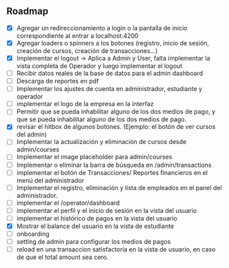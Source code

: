 ## Roadmap
- [x] Agregar un redireccionamiento a login o la pantalla de inicio correspondiente al entrar a localhost:4200
- [x] Agregar loaders o spinners a los botones (registro, inicio de sesión, creación de cursos, creación de transacciones...)
- [x] Implementar el logout -> Aplica a Admin y User, falta implementar la vista completa de Operador y luego implementar el logout
- [ ] Recibir datos reales de la base de datos para el admin dashboard
- [ ] Descarga de reportes en pdf
- [ ] Implementar los ajustes de cuenta en administrador, estudiante y operador
- [ ] implementar el logo de la empresa en la interfaz
- [ ] Permitir que se pueda inhabilitar alguno de los dos medios de pago, y que se pueda inhabilitar alguno de los dos medios de pago.
- [x] revisar el hitbox de algunos botones. (Ejemplo: el botón de ver cursos del admin)
- [ ] Implementar la actualización y eliminación de cursos desde admin/courses
- [ ] Implementar el image placeholder para admin/courses
- [ ] Implementar o eliminar la barra de búsqueda en /admin/transactions
- [ ] implementar el botón de Transacciones/ Reportes financieros en el menú del administrador
- [ ] Implementar el registro, eliminación y lista de empleados en el panel del administrador.
- [ ] implementar el /operator/dashboard
- [ ] implementar el perfil y el inicio de sesión en la vista del usuario
- [ ] implementar el histórico de pagos en la vista del usuario
- [x] Mostrar el balance del usuario en la vista de estudiante
- [ ] onboarding 
- [ ] setting de admin para configurar los medios de pagos
- [ ] reload en una transaccion satisfactoria en la vista de usuario, en caso de que el total amount sea cero.
